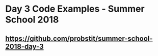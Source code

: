 # Day 3 Code Examples - Summer School 2018

## https://github.com/probstit/summer-school-2018-day-3
